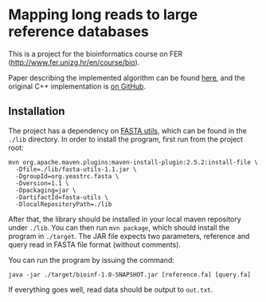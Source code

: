 # Mapping long reads to large reference databases

This is a project for the bioinformatics course on FER (http://www.fer.unizg.hr/en/course/bio).

Paper describing the implemented algorithm can be found
[here](https://www.biorxiv.org/content/biorxiv/early/2017/01/27/103812.full.pdf), and
the original C++ implementation is [on GitHub](https://github.com/marbl/MashMap).

## Installation
The project has a dependency on [FASTA utils](https://github.com/yeastrc/java-fasta-utils), which
can be found in the `./lib` directory. In order to install the program, first run from the project
root:

```
mvn org.apache.maven.plugins:maven-install-plugin:2.5.2:install-file \
  -Dfile=./lib/fasta-utils-1.1.jar \
  -DgroupId=org.yeastrc.fasta \
  -Dversion=1.1 \
  -Dpackaging=jar \
  -DartifactId=fasta-utils \
  -DlocalRepositoryPath=./lib
```

After that, the library should be installed in your local maven repository under `./lib`. You
can then run `mvn package`, which should install the program in `./target`. The JAR file expects
two parameters, reference and query read in FASTA file format (without comments).

You can run the program by issuing the command:
```
java -jar ./target/bioinf-1.0-SNAPSHOT.jar [reference.fa] [query.fa]
```

If everything goes well, read data should be output to `out.txt`.

